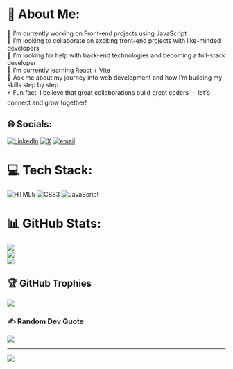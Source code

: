 # 💫 About Me:
🔭 I’m currently working on Front-end projects using JavaScript
<br>
👯 I’m looking to collaborate on exciting front-end projects with like-minded developers
<br>
🤝 I’m looking for help with back-end technologies and becoming a full-stack developer
<br>
🌱 I’m currently learning React + Vite
<br>
💬 Ask me about my journey into web development and how I’m building my skills step by step
<br>
⚡ Fun fact: I believe that great collaborations build great coders — let's connect and grow together!
<br>


## 🌐 Socials:
[![LinkedIn](https://img.shields.io/badge/LinkedIn-%230077B5.svg?logo=linkedin&logoColor=white)](https://linkedin.com/in/niraj-singh-kushwaha-ba4b88297/) [![X](https://img.shields.io/badge/X-black.svg?logo=X&logoColor=white)](https://x.com/niraj_0624) [![email](https://img.shields.io/badge/Email-D14836?logo=gmail&logoColor=white)](mailto:niraj.kush.0624@gmail.com) 

# 💻 Tech Stack:
![HTML5](https://img.shields.io/badge/html5-%23E34F26.svg?style=for-the-badge&logo=html5&logoColor=white) ![CSS3](https://img.shields.io/badge/css3-%231572B6.svg?style=for-the-badge&logo=css3&logoColor=white) ![JavaScript](https://img.shields.io/badge/javascript-%23323330.svg?style=for-the-badge&logo=javascript&logoColor=%23F7DF1E)
# 📊 GitHub Stats:
![](https://github-readme-stats.vercel.app/api?username=niraj0624&theme=dark&hide_border=false&include_all_commits=false&count_private=false)<br/>
![](https://nirzak-streak-stats.vercel.app/?user=niraj0624&theme=dark&hide_border=false)<br/>
![](https://github-readme-stats.vercel.app/api/top-langs/?username=niraj0624&theme=dark&hide_border=false&include_all_commits=false&count_private=false&layout=compact)

## 🏆 GitHub Trophies
![](https://github-profile-trophy.vercel.app/?username=niraj0624&theme=radical&no-frame=false&no-bg=true&margin-w=4)

### ✍️ Random Dev Quote
![](https://quotes-github-readme.vercel.app/api?type=horizontal&theme=radical)

---
[![](https://visitcount.itsvg.in/api?id=niraj0624&icon=0&color=0)](https://visitcount.itsvg.in)



